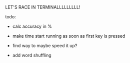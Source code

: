 LET'S RACE IN TERMINALLLLLLLLL!

todo:

- calc accuracy in %

- make time start running as soon as first key is pressed

- find way to maybe speed it up? 

- add word shuffling
